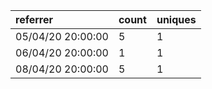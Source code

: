 | referrer          | count | uniques |
| :---------------- | :---- | :------ |
| 05/04/20 20:00:00 | 5     | 1       |
| 06/04/20 20:00:00 | 1     | 1       |
| 08/04/20 20:00:00 | 5     | 1       |